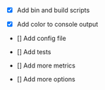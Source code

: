 - [X] Add bin and build scripts

- [X] Add color to console output

- [] Add config file

- [] Add tests

- [] Add more metrics

- [] Add more options
